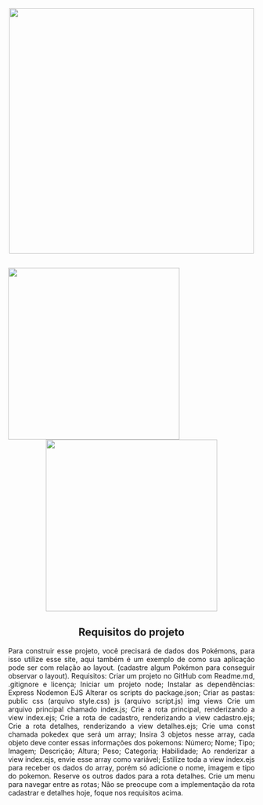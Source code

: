 <main >
   
  <section align="center">

      
   <div>
    <img width = "500px" src= "https://pbs.twimg.com/media/FOwhBUjWYAIbvCW?format=jpg&name=medium">
      </div>
      
##
    
  <div >
  <img align="left" width = "350px" src="https://pbs.twimg.com/media/FOwhBUjWQAcduok?format=png&name=900x900">
   <img align="center" width = "350px" src="https://pbs.twimg.com/media/FOwhBXIWYAI6rcs?format=png&name=900x900">
        </div>
 
##

<div align="justify">
<h2 align="center">Requisitos do projeto</h2>

    
Para construir esse projeto, você precisará de dados dos Pokémons, para isso utilize esse site, aqui também é um exemplo de como sua aplicação 
 pode ser com relação ao layout.
 (cadastre algum Pokémon para conseguir observar o layout).
Requisitos:
Criar um projeto no GitHub com Readme.md, .gitignore e licença;
Iniciar um projeto node;
Instalar as dependências:
Express
Nodemon
EJS
Alterar os scripts do package.json;
Criar as pastas:
public
css (arquivo style.css)
js (arquivo script.js)
img
views
Crie um arquivo principal chamado index.js;
Crie a rota principal, renderizando a view index.ejs;
Crie a rota de cadastro, renderizando a view cadastro.ejs;
Crie a rota detalhes, renderizando a view detalhes.ejs;
Crie uma const chamada pokedex que será um array;
Insira 3 objetos nesse array, cada objeto deve conter essas informações dos pokemons:
Número;
Nome;
Tipo;
Imagem;
Descrição;
Altura;
Peso;
Categoria;
Habilidade;
Ao renderizar a view index.ejs, envie esse array como variável;
Estilize toda a view index.ejs para receber os dados do array, porém só adicione o nome, imagem e tipo do pokemon. Reserve os outros dados para a rota detalhes.
Crie um menu para navegar entre as rotas;
Não se preocupe com a implementação da rota cadastrar e detalhes hoje, foque nos requisitos acima.
 </div>
